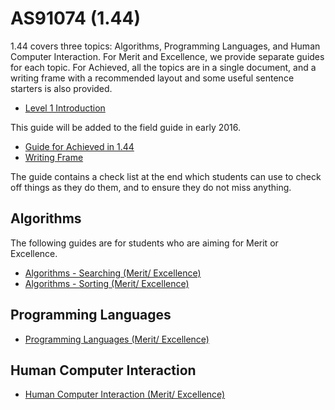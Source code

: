 # AS91074 (1.44)

1.44 covers three topics: Algorithms, Programming Languages, and Human Computer Interaction. For Merit and Excellence, we provide separate guides for each topic. For Achieved, all the topics are in a single document, and a writing frame with a recommended layout and some useful sentence starters is also provided.

- [Level 1 Introduction](curriculum-guides/ncea/level-1/introduction.html)

This guide will be added to the field guide in early 2016.

- [Guide for Achieved in 1.44](https://docs.google.com/document/d/1A5x-0sbcH-73orZCIlci0CqqxQzGKCbija3z0KsIDEE/)
- [Writing Frame](https://docs.google.com/document/d/1e41Cb50tvnjBWWPwIy3bY5CrymUK3ZJ4nnFnyRQqC2U/edit#)

The guide contains a check list at the end which students can use to check off things as they do them, and to ensure they do not miss anything.

## Algorithms

The following guides are for students who are aiming for Merit or Excellence.

- [Algorithms - Searching (Merit/ Excellence)](curriculum-guides/ncea/level-1/searching-algorithms.html)
- [Algorithms - Sorting (Merit/ Excellence)](curriculum-guides/ncea/level-1/sorting-algorithms.html)

## Programming Languages

- [Programming Languages (Merit/ Excellence)](curriculum-guides/ncea/level-1/programming-languages.html)

## Human Computer Interaction

- [Human Computer Interaction (Merit/ Excellence)](curriculum-guides/ncea/level-1/human-computer-interaction.html)
